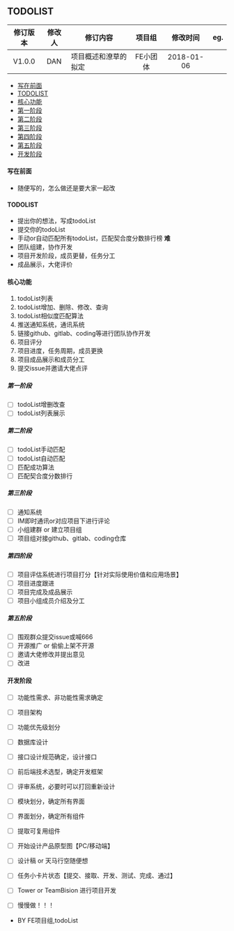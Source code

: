 ## TODOLIST

|  修订版本  | 修改人  | 修订内容       |  项目组  |    修改时间     | eg.  |
| :----: | :--: | ---------- | :---: | :---------: | :--: |
| V1.0.0 | DAN  | 项目概述和潦草的拟定 | FE小团体 | 2018-01-06 |      |

- [写在前面](#写在前面)
- [TODOLIST](#TODOLIST)
- [核心功能](#核心功能)
- [第一阶段](#第一阶段)
- [第二阶段](#第二阶段)
- [第三阶段](#第三阶段)
- [第四阶段](#第四阶段)
- [第五阶段](#第五阶段)
- [开发阶段](#开发阶段)

#### 写在前面

- 随便写的，怎么做还是要大家一起改

#### TODOLIST

- 提出你的想法，写成todoList
- 提交你的todoList
- 手动or自动匹配所有todoList，匹配契合度分数排行榜    **难**
- 团队组建，协作开发
- 项目开发阶段，成员更替，任务分工
- 成品展示，大佬评价

#### 核心功能

1. todoList列表
2. todoList增加、删除、修改、查询
3. todoList相似度匹配算法
4. 推送通知系统，通讯系统
5. 链接github、gitlab、coding等进行团队协作开发
6. 项目评分
7. 项目进度，任务周期，成员更换
8. 项目成品展示和成员分工
9. 提交issue并邀请大佬点评

##### 第一阶段

- [ ] todoList增删改查
- [ ] todoList列表展示

##### 第二阶段

- [ ] todoList手动匹配
- [ ] todoList自动匹配
- [ ] 匹配成功算法
- [ ] 匹配契合度分数排行

##### 第三阶段

- [ ] 通知系统
- [ ] IM即时通讯or对应项目下进行评论
- [ ] 小组建群 or 建立项目组
- [ ] 项目组对接github、gitlab、coding仓库

##### 第四阶段

- [ ] 项目评估系统进行项目打分【针对实际使用价值和应用场景】
- [ ] 项目进度跟进
- [ ] 项目完成及成品展示
- [ ] 项目小组成员介绍及分工

##### 第五阶段

- [ ] 围观群众提交issue或喊666
- [ ] 开源推广 or 偷偷上架不开源
- [ ] 邀请大佬修改并提出意见
- [ ] 改进

#### 开发阶段

- [ ] 功能性需求、非功能性需求确定
- [ ] 项目架构
- [ ] 功能优先级划分
- [ ] 数据库设计
- [ ] 接口设计规范确定，设计接口
- [ ] 前后端技术选型，确定开发框架
- [ ] 评审系统，必要时可以打回重新设计
- [ ] 模块划分，确定所有界面
- [ ] 界面划分，确定所有组件
- [ ] 提取可复用组件
- [ ] 开始设计产品原型图【PC/移动端】
- [ ] 设计稿 or 天马行空随便想
- [ ] 任务小卡片状态【提交、接取、开发、测试、完成、通过】
- [ ] Tower or TeamBision 进行项目开发
- [ ] 慢慢做！！！


- BY FE项目组,todoList
